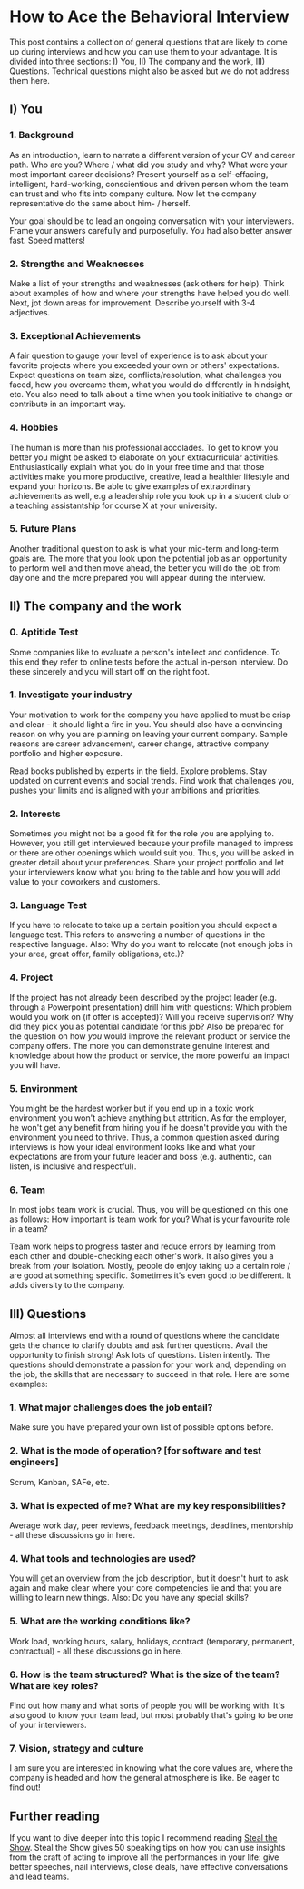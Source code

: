 # How to Ace the Behavioral Interview

This post contains a collection of general questions that are likely to come up during interviews and how you can use them to your advantage. It is divided into three sections: I) You, II) The company and the work, III) Questions. Technical questions might also be asked but we do not address them here.

## I) You
### 1. Background
As an introduction, learn to narrate a different version of your CV and career path. Who are you? Where / what did you study and why? What were your most important career decisions? Present yourself as a self-effacing, intelligent, hard-working, conscientious and driven person whom the team can trust and who fits into company culture. Now let the company representative do the same about him- / herself.

Your goal should be to lead an ongoing conversation with your interviewers. Frame your answers carefully and purposefully. You had also better answer fast. Speed matters!
### 2. Strengths and Weaknesses
Make a list of your strengths and weaknesses (ask others for help). Think about examples of how and where your strengths have helped you do well. Next, jot down areas for improvement. Describe yourself with 3-4 adjectives.
### 3. Exceptional Achievements
A fair question to gauge your level of experience is to ask about your favorite projects where you exceeded your own or others' expectations. Expect questions on team size, conflicts/resolution, what challenges you faced, how you overcame them, what you would do differently in hindsight, etc. You also need to talk about a time when you took initiative to change or contribute in an important way.
### 4. Hobbies
The human is more than his professional accolades. To get to know you better you might be asked to elaborate on your extracurricular activities. Enthusiastically explain what you do in your free time and that those activities make you more productive, creative, lead a healthier lifestyle and expand your horizons. Be able to give examples of extraordinary achievements as well, e.g a leadership role you took up in a student club or a teaching assistantship for course X at your university.
### 5. Future Plans
Another traditional question to ask is what your mid-term and long-term goals are. The more that you look upon the potential job as an opportunity to perform well and then move ahead, the better you will do the job from day one and the more prepared you will appear during the interview.
## II) The company and the work
### 0. Aptitide Test
Some companies like to evaluate a person's intellect and confidence. To this end they refer to online tests before the actual in-person interview. Do these sincerely and you will start off on the right foot.
### 1. Investigate your industry
Your motivation to work for the company you have applied to must be crisp and clear - it should light a fire in you. You should also have a convincing reason on why you are planning on leaving your current company. Sample reasons are career advancement, career change, attractive company portfolio and higher exposure.

Read books published by experts in the field. Explore problems. Stay updated on current events and social trends. Find work that challenges you, pushes your limits and is aligned with your ambitions and priorities.
### 2. Interests
Sometimes you might not be a good fit for the role you are applying to. However, you still get interviewed because your profile managed to impress or there are other openings which would suit you. Thus, you will be asked in greater detail about your preferences. Share your project portfolio and let your interviewers know what you bring to the table and how you will add value to your coworkers and customers. 
### 3. Language Test
If you have to relocate to take up a certain position you should expect a language test. This refers to answering a number of questions in the respective language. Also: Why do you want to relocate (not enough jobs in your area, great offer, family obligations, etc.)?
### 4. Project
If the project has not already been described by the project leader (e.g. through a Powerpoint presentation) drill him with questions: Which problem would you work on (if offer is accepted)? Will you receive supervision? Why did they pick you as potential candidate for this job? Also be prepared for the question on how *you* would improve the relevant product or service the company offers. The more you can demonstrate genuine interest and knowledge about how the product or service, the more powerful an impact you will have.
### 5. Environment
You might be the hardest worker but if you end up in a toxic work environment you won't achieve anything but attrition. As for the employer, he won't get any benefit from hiring you if he doesn't provide you with the environment you need to thrive. Thus, a common question asked during interviews is how your ideal environment looks like and what your expectations are from your future leader and boss (e.g. authentic, can listen, is inclusive and respectful).
### 6. Team
In most jobs team work is crucial. Thus, you will be questioned on this one as follows: How important is team work for you? What is your favourite role in a team?

Team work helps to progress faster and reduce errors by learning from each other and double-checking each other's work. It also gives you a break from your isolation. Mostly, people do enjoy taking up a certain role / are good at something specific. Sometimes it's even good to be different. It adds diversity to the company.


## III) Questions
Almost all interviews end with a round of questions where the candidate gets the chance to clarify doubts and ask further questions. Avail the opportunity to finish strong! Ask lots of questions. Listen intently. The questions should demonstrate a passion for your work and, depending on the job, the skills that are necessary to succeed in that role. Here are some examples:
### 1. What major challenges does the job entail? 
Make sure you have prepared your own list of possible options before.
### 2. What is the mode of operation? [for software and test engineers]
Scrum, Kanban, SAFe, etc.
### 3. What is expected of me? What are my key responsibilities?
Average work day, peer reviews, feedback meetings, deadlines, mentorship - all these discussions go in here.
### 4. What tools and technologies are used?
You will get an overview from the job description, but it doesn't hurt to ask again and make clear where your core competencies lie and that you are willing to learn new things. Also: Do you have any special skills?
### 5. What are the working conditions like?
Work load, working hours, salary, holidays, contract (temporary, permanent, contractual) - all these discussions go in here.
### 6. How is the team structured? What is the size of the team? What are key roles?
Find out how many and what sorts of people you will be working with. It's also good to know your team lead, but most probably that's going to be one of your interviewers.
### 7. Vision, strategy and culture
I am sure you are interested in knowing what the core values are, where the company is headed and how the general atmosphere is like. Be eager to find out!

## Further reading
If you want to dive deeper into this topic I recommend reading [Steal the Show](https://www.amazon.com/-/de/dp/0544800842/ref=sr_1_1?__mk_de_DE=%C3%85M%C3%85%C5%BD%C3%95%C3%91&dchild=1&keywords=steal+the+show&qid=1616074132&s=books&sr=1-1). Steal the Show gives 50 speaking tips on how you can use insights from the craft of acting to improve all the performances in your life: give better speeches, nail interviews, close deals, have effective conversations and lead teams.
